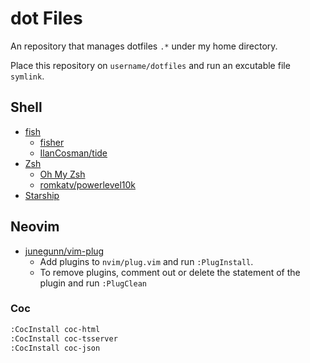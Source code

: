 # dot Files

An repository that manages dotfiles `.*` under my home directory.

Place this repository on `username/dotfiles` and run an excutable file `symlink`.

## Shell

- [fish](https://fishshell.com/)
  - [fisher](https://github.com/jorgebucaran/fisher)
  - [IlanCosman/tide](https://github.com/IlanCosman/tide)
- [Zsh](https://zsh.org/)
  - [Oh My Zsh](https://ohmyz.sh/)
  - [romkatv/powerlevel10k](https://github.com/romkatv/powerlevel10k)
- [Starship](https://starship.rs/)

## Neovim

- [junegunn/vim-plug](https://github.com/junegunn/vim-plug)
  - Add plugins to `nvim/plug.vim` and run `:PlugInstall`.
  - To remove plugins, comment out or delete the statement of the plugin and run `:PlugClean`

### Coc

```bash
:CocInstall coc-html
:CocInstall coc-tsserver
:CocInstall coc-json
```
